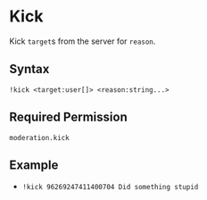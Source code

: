 # Kick

Kick `target`s from the server for `reason`.

## Syntax

`!kick <target:user[]> <reason:string...>`

## Required Permission

`moderation.kick`

## Example

- `!kick 96269247411400704 Did something stupid`
